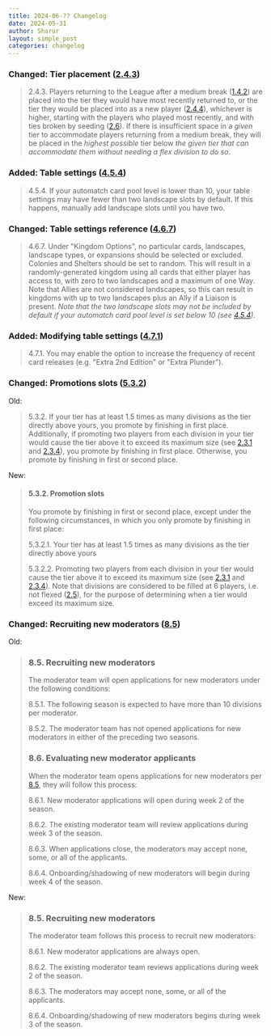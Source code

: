 ```yaml
---
title: 2024-06-?? Changelog
date: 2024-05-31
author: Sharur
layout: simple_post
categories: changelog
---
```

### Changed: Tier placement ([2.4.3](/rules#2.4.3))

> 2.4.3. Players returning to the League after a medium break ([1.4.2](/rules#1.4.2)) are placed into the tier they would have most recently returned to, or the tier they would be placed into as a new player ([2.4.4](/rules#2.4.4)), whichever is higher, starting with the players who played most recently, and with ties broken by seeding ([2.6](/rules#2.6)). If there is insufficient space in a *given* tier to accommodate players returning from a medium break, they will be placed in the *highest possible* tier below *the given tier that can accommodate them without needing a flex division to do so*.

### Added: Table settings ([4.5.4](/rules#4.5.4))

> 4.5.4. If your automatch card pool level is lower than 10, your table settings may have fewer than two landscape slots by default. If this happens, manually add landscape slots until you have two.

### Changed: Table settings reference ([4.6.7](/rules#4.6.7))

> 4.6.7. Under "Kingdom Options", no particular cards, landscapes, landscape types, or expansions should be selected or excluded. Colonies and Shelters should be set to random. This will result in a randomly-generated kingdom using all cards that either player has access to, with zero to two landscapes and a maximum of one Way. Note that Allies are not considered landscapes, so this can result in kingdoms with up to two landscapes plus an Ally if a Liaison is present. *Note that the two landscape slots may not be included by default if your automatch card pool level is set below 10 (see [4.5.4](/rules#4.5.4)).*

### Added: Modifying table settings ([4.7.1](/rules#4.7.1))

> 4.7.1. You may enable the option to increase the frequency of recent card releases (e.g. "Extra 2nd Edition" or "Extra Plunder").

### Changed: Promotions slots ([5.3.2](/rules#5.3.2))

Old:

> 5.3.2. If your tier has at least 1.5 times as many divisions as the tier directly above yours, you promote by finishing in first place. Additionally, if promoting two players from each division in your tier would cause the tier above it to exceed its maximum size (see [2.3.1](/rules#2.3.1) and [2.3.4](/rules#2.3.4)), you promote by finishing in first place. Otherwise, you promote by finishing in first or second place.

New:

> #### 5.3.2. Promotion slots
> 
> You promote by finishing in first or second place, except under the following circumstances, in which you only promote by finishing in first place:
> 
> 5.3.2.1. Your tier has at least 1.5 times as many divisions as the tier directly above yours
>
> 5.3.2.2. Promoting two players from each division in your tier would cause the tier above it to exceed its maximum size (see [2.3.1](/rules#2.3.1) and [2.3.4](/rules#2.3.4)). Note that divisions are considered to be filled at 6 players, i.e. not flexed ([2.5](/rules#2.5)), for the purpose of determining when a tier would exceed its maximum size.

### Changed: Recruiting new moderators ([8.5](/rules#8.5))

Old:

> ### <a name="8.5"></a>8.5. Recruiting new moderators
>
> The moderator team will open applications for new moderators under the following conditions:
>
> <a name="8.5.1"></a>8.5.1. The following season is expected to have more than 10 divisions per moderator.
>
> <a name="8.5.2"></a>8.5.2. The moderator team has not opened applications for new moderators in either of the preceding two seasons.
>
> ### <a name="8.6"></a>8.6. Evaluating new moderator applicants
>
> When the moderator team opens applications for new moderators per [8.5](#8.5), they will follow this process:
>
> <a name="8.6.1"></a>8.6.1. New moderator applications will open during week 2 of the season.
>
> <a name="8.6.2"></a>8.6.2. The existing moderator team will review applications during week 3 of the season.
>
> <a name="8.6.3"></a>8.6.3. When applications close, the moderators may accept none, some, or all of the applicants.
>
> <a name="8.6.4"></a>8.6.4. Onboarding/shadowing of new moderators will begin during week 4 of the season.

New:

> ### <a name="8.5"></a>8.5. Recruiting new moderators
> 
> The moderator team follows this process to recruit new moderators:
>
> <a name="8.6.1"></a>8.6.1. New moderator applications are always open.
>
> <a name="8.6.2"></a>8.6.2. The existing moderator team reviews applications during week 2 of the season.
>
> <a name="8.6.3"></a>8.6.3. The moderators may accept none, some, or all of the applicants.
>
> <a name="8.6.4"></a>8.6.4. Onboarding/shadowing of new moderators begins during week 3 of the season.
